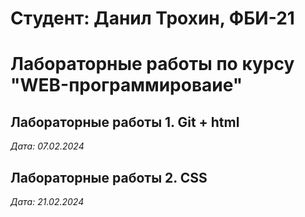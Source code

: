 # Студент: Данил Трохин, ФБИ-21

# Лабораторные работы по курсу "WEB-программироваие"

## Лабораторные работы 1. Git + html

*Дата: 07.02.2024*

## Лабораторные работы 2. CSS

*Дата: 21.02.2024*